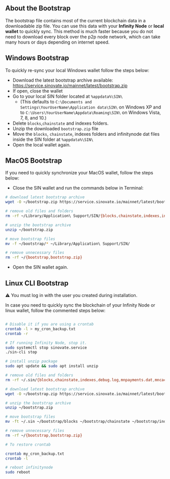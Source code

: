 
## About the Bootstrap
The bootstrap file contains most of the current blockchain data in a downloadable zip file. You can use this data with your **Infinity Node** or **local wallet** to quickly sync. This method is much faster because you do not need to download every block over the p2p node network, which can take many hours or days depending on internet speed.

## Windows Bootstrap

To quickly re-sync your local Windows wallet follow the steps below:

- Download the latest bootstrap archive available:
https://service.sinovate.io/mainnet/latest/bootstrap.zip
- If open, close the wallet
- Go to your local SIN folder located at `%appdata%\SIN\`
	- (This defaults to `C:\Documents and Settings\YourUserName\Application data\SIN\` on Windows XP and to `C:\Users\YourUserName\Appdata\Roaming\SIN\` on Windows Vista, 7, 8, and 10.)
- Delete `blocks`,`chainstate` and indexes folders.
- Unzip the downloaded `bootstrap.zip` file
- Move the `blocks`, `chainstate`, indexes folders and infinitynode dat files inside the SIN folder at `%appdata%\SIN\`
- Open the local wallet again.

## MacOS Bootstrap

If you need to quickly synchronize your MacOS wallet, follow the steps below:

- Close the SIN wallet and run the commands below in Terminal:

```bash
# download latest bootstrap archive
wget -O ~/bootstrap.zip https://service.sinovate.io/mainnet/latest/bootstrap.zip

# remove old files and folders
rm -rf ~/Library/Application\ Support/SIN/{blocks,chainstate,indexes,infinitynode.dat,infinitynodelockinfo.dat,infinitynodemeta.dat,infinitynodersv.dat}

# unzip the bootstrap archive
unzip ~/bootstrap.zip

# move bootstrap files
mv -f ~/bootstrap/* ~/Library/Application\ Support/SIN/  

# remove unnecessary files
rm -rf ~/{bootstrap,bootstrap.zip}
````
- Open the SIN wallet again.

## Linux CLI Bootstrap

:warning: You must log in with the user you created during installation.

In case you need to quickly sync the blockchain of your Infinity Node or linux wallet, follow the commented steps below:

```bash

# Disable it if you are using a crontab
crontab -l > my_cron_backup.txt
crontab -r

# If running Infinity Node, stop it.
sudo systemctl stop sinovate.service
./sin-cli stop

# install unzip package
sudo apt update && sudo apt install unzip

# remove old files and folders
rm -rf ~/.sin/{blocks,chainstate,indexes,debug.log,mnpayments.dat,mncache.dat,banlist.dat,peers.dat,netfulfilled.dat,governance.dat,fee_estimates.dat}

# download latest bootstrap archive
wget -O ~/bootstrap.zip https://service.sinovate.io/mainnet/latest/bootstrap.zip

# unzip the bootstrap archive
unzip ~/bootstrap.zip

# move bootstrap files
mv -ft ~/.sin ~/bootstrap/blocks ~/bootstrap/chainstate ~/bootstrap/indexes ~/bootstrap/infinitynode*.dat

# remove unnecessary files
rm -rf ~/{bootstrap,bootstrap.zip}

# To restore crontab

crontab my_cron_backup.txt
crontab -l

# reboot infinitynode
sudo reboot
```
